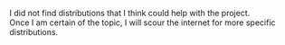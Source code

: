 I did not find distributions that I think could help with the project.  
Once I am certain of the topic, I will scour the internet for more specific distributions.